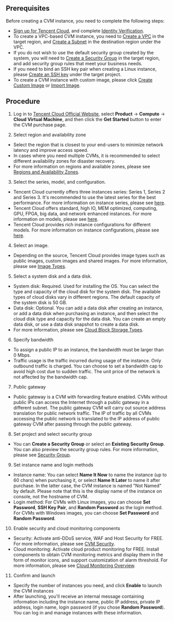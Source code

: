## Prerequisites
Before creating a CVM instance, you need to complete the following steps:

- [Sign up for Tencent Cloud](https://intl.cloud.tencent.com/document/product/213/6090), and complete [Identity Verification](https://intl.cloud.tencent.com/document/product/378/3629).
- To create a VPC-based CVM instance, you need to [Create a VPC](https://intl.cloud.tencent.com/document/product/215/8113) in the target region, and [Create a Subnet](https://intl.cloud.tencent.com/document/product/215/8114) in the destination region under the VPC. 
- If you do not wish to use the default security group created by the system, you will need to [Create a Security Group](https://intl.cloud.tencent.com/document/product/213/18197#creating-a-security-group) in the target region, and add security group rules that meet your business needs.
- If you need to bind an SSH key pair when creating a Linux instance, please [Create an SSH key](https://intl.cloud.tencent.com/document/product/213/16691#creating-an-ssh-key) under the target project.
- To create a CVM instance with custom image, please click [Create Custom Image](https://intl.cloud.tencent.com/document/product/213/4942) or [Import Image](https://intl.cloud.tencent.com/document/product/213/4945).



## Procedure
1) Log in to [Tencent Cloud Official Website](https://intl.cloud.tencent.com), select **Product** -> **Compute** -> **Cloud Virtual Machine**, and then click the **Get Started** button to enter the CVM purchase page.

2) Select region and availability zone

- Select the region that is closest to your end-users to minimize network latency and improve access speed.
- In cases where you need multiple CVMs, it is recommended to select different availability zones for disaster recovery.
- For more information on regions and available zones, please see [Regions and Availability Zones](https://intl.cloud.tencent.com/document/product/213/6091).

3) Select the series, model, and configuration.

- Tencent Cloud currently offers three instances series: Series 1, Series 2 and Series 3. It's recommended to use the latest series for the best performance. For more information on instance series, please see [here](https://intl.cloud.tencent.com/document/product/213/11518#S).
- Tencent Cloud offers standard, high IO, MEM optimized, computing, GPU, FPGA, big data, and network enhanced instances. For more information on models, please see [here](https://intl.cloud.tencent.com/document/product/213/11518#M).
- Tencent Cloud provides rich instance configurations for different models. For more information on instance configurations, please see [here](https://intl.cloud.tencent.com/document/product/213/11518).

4) Select an image.

- Depending on the source, Tencent Cloud provides image types such as public images, custom images and shared images. For more information, please see [Image Types](https://intl.cloud.tencent.com/document/product/213/4941).

5) Select a system disk and a data disk.

- System disk: Required. Used for installing the OS. You can select the type and capacity of the cloud disk for the system disk. The available types of cloud disks vary in different regions. The default capacity of the system disk is 50 GB.
- Data disk: Optional. You can add a data disk after creating an instance, or add a data disk when purchasing an instance, and then select the cloud disk type and capacity for the data disk. You can create an empty data disk, or use a data disk snapshot to create a data disk.
- For more information, please see [Cloud Block Storage Types](https://intl.cloud.tencent.com/document/product/213/4952).

6) Specify bandwidth

- To assign a public IP to an instance, the bandwidth must be larger than 0 Mbps.
- Traffic usage is the traffic incurred during usage of the instance. Only outbound traffic is charged. You can choose to set a bandwidth cap to avoid high cost due to sudden traffic. The unit price of the network is not affected by the bandwidth cap. 


7) Public gateway
- Public gateway is a CVM with forwarding feature enabled. CVMs without public IPs can access the Internet through a public gateway in a different subnet. The public gateway CVM will carry out source address translation for public network traffic. The IP of traffic by all CVMs accessing the public network is translated to the IP address of public gateway CVM after passing through the public gateway.


8) Set project and select security group
- You can **Create a Security Group** or select an **Existing Security Group**. You can also preview the security group rules. For more information, please see [Security Group](https://intl.cloud.tencent.com/document/product/213/12452).


9) Set instance name and login methods

- Instance name: You can select **Name It Now** to name the instance (up to 60 chars) when purchasing it, or select **Name It Later** to name it after purchase. In the latter case, the CVM instance is named "Not Named" by default. Please note that this is the display name of the instance on console, not the hostname of CVM.
- Login method: For CVMs with Linux images, you can choose **Set Password**, **SSH Key Pair**, and **Random Password** as the login method. For CVMs with Windows images, you can choose **Set Password** and **Random Password**.



10) Enable security and cloud monitoring components

- Security: Activate anti-DDoS service, WAF and Host Security for FREE. For more information, please see [CVM Security](https://intl.cloud.tencent.com/document/product/296/2221).
- Cloud monitoring: Activate cloud product monitoring for FREE. Install components to obtain CVM monitoring metrics and display them in the form of monitor icons, and support customization of alarm threshold. For more information, please see [Cloud Monitoring Overview](https://intl.cloud.tencent.com/document/product/248/13466).

11) Confirm and launch

- Specify the number of instances you need, and click **Enable** to launch the CVM instances
- After launching, you'll receive an internal message containing information including the instance name, public IP address, private IP address, login name, login password (if you chose **Random Password**). You can log in and manage instances with these information.





